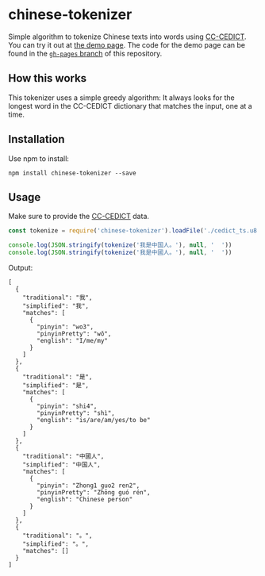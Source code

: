# chinese-tokenizer

Simple algorithm to tokenize Chinese texts into words using [CC-CEDICT](https://cc-cedict.org/). You can try it out at [the demo page](https://yishn.github.io/chinese-tokenizer/). The code for the demo page can be found in the [`gh-pages` branch](https://github.com/yishn/chinese-tokenizer/tree/gh-pages) of this repository.

## How this works

This tokenizer uses a simple greedy algorithm: It always looks for the longest word in the CC-CEDICT dictionary that matches the input, one at a time.

## Installation

Use npm to install:

~~~
npm install chinese-tokenizer --save
~~~

## Usage

Make sure to provide the [CC-CEDICT](https://cc-cedict.org/) data.

~~~js
const tokenize = require('chinese-tokenizer').loadFile('./cedict_ts.u8')

console.log(JSON.stringify(tokenize('我是中国人。'), null, '  '))
console.log(JSON.stringify(tokenize('我是中國人。'), null, '  '))
~~~

Output:

~~~
[
  {
    "traditional": "我",
    "simplified": "我",
    "matches": [
      {
        "pinyin": "wo3",
        "pinyinPretty": "wǒ",
        "english": "I/me/my"
      }
    ]
  },
  {
    "traditional": "是",
    "simplified": "是",
    "matches": [
      {
        "pinyin": "shi4",
        "pinyinPretty": "shì",
        "english": "is/are/am/yes/to be"
      }
    ]
  },
  {
    "traditional": "中國人",
    "simplified": "中国人",
    "matches": [
      {
        "pinyin": "Zhong1 guo2 ren2",
        "pinyinPretty": "Zhōng guó rén",
        "english": "Chinese person"
      }
    ]
  },
  {
    "traditional": "。",
    "simplified": "。",
    "matches": []
  }
]
~~~
